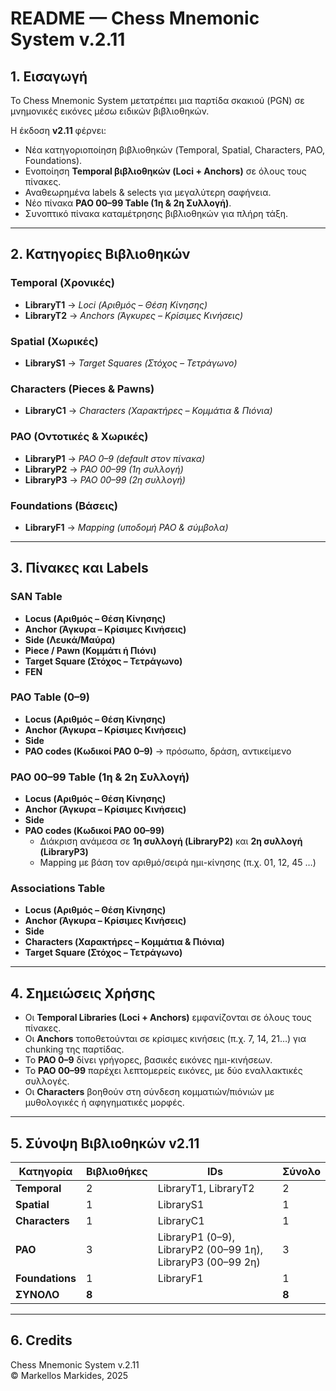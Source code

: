 # README — Chess Mnemonic System v.2.11

## 1. Εισαγωγή
Το Chess Mnemonic System μετατρέπει μια παρτίδα σκακιού (PGN) σε μνημονικές εικόνες μέσω ειδικών βιβλιοθηκών.

Η έκδοση **v2.11** φέρνει:
- Νέα κατηγοριοποίηση βιβλιοθηκών (Temporal, Spatial, Characters, PAO, Foundations).
- Ενοποίηση **Temporal βιβλιοθηκών (Loci + Anchors)** σε όλους τους πίνακες.
- Αναθεωρημένα labels & selects για μεγαλύτερη σαφήνεια.
- Νέο πίνακα **PAO 00–99 Table (1η & 2η Συλλογή)**.
- Συνοπτικό πίνακα καταμέτρησης βιβλιοθηκών για πλήρη τάξη.

---

## 2. Κατηγορίες Βιβλιοθηκών

### **Temporal (Χρονικές)**
- **LibraryT1** → *Loci (Αριθμός – Θέση Κίνησης)*
- **LibraryT2** → *Anchors (Άγκυρες – Κρίσιμες Κινήσεις)*

### **Spatial (Χωρικές)**
- **LibraryS1** → *Target Squares (Στόχος – Τετράγωνο)*

### **Characters (Pieces & Pawns)**
- **LibraryC1** → *Characters (Χαρακτήρες – Κομμάτια & Πιόνια)*

### **PAO (Οντοτικές & Χωρικές)**
- **LibraryP1** → *PAO 0–9 (default στον πίνακα)*
- **LibraryP2** → *PAO 00–99 (1η συλλογή)*
- **LibraryP3** → *PAO 00–99 (2η συλλογή)*

### **Foundations (Βάσεις)**
- **LibraryF1** → *Mapping (υποδομή PAO & σύμβολα)*

---

## 3. Πίνακες και Labels

### **SAN Table**
- **Locus (Αριθμός – Θέση Κίνησης)**
- **Anchor (Άγκυρα – Κρίσιμες Κινήσεις)**
- **Side (Λευκά/Μαύρα)**
- **Piece / Pawn (Κομμάτι ή Πιόνι)**
- **Target Square (Στόχος – Τετράγωνο)**
- **FEN**

### **PAO Table (0–9)**
- **Locus (Αριθμός – Θέση Κίνησης)**
- **Anchor (Άγκυρα – Κρίσιμες Κινήσεις)**
- **Side**
- **PAO codes (Κωδικοί PAO 0–9)** → πρόσωπο, δράση, αντικείμενο

### **PAO 00–99 Table (1η & 2η Συλλογή)**
- **Locus (Αριθμός – Θέση Κίνησης)**
- **Anchor (Άγκυρα – Κρίσιμες Κινήσεις)**
- **Side**
- **PAO codes (Κωδικοί PAO 00–99)**
  - Διάκριση ανάμεσα σε **1η συλλογή (LibraryP2)** και **2η συλλογή (LibraryP3)**
  - Mapping με βάση τον αριθμό/σειρά ημι-κίνησης (π.χ. 01, 12, 45 …)

### **Associations Table**
- **Locus (Αριθμός – Θέση Κίνησης)**
- **Anchor (Άγκυρα – Κρίσιμες Κινήσεις)**
- **Side**
- **Characters (Χαρακτήρες – Κομμάτια & Πιόνια)**
- **Target Square (Στόχος – Τετράγωνο)**

---

## 4. Σημειώσεις Χρήσης
- Οι **Temporal Libraries (Loci + Anchors)** εμφανίζονται σε όλους τους πίνακες.
- Οι **Anchors** τοποθετούνται σε κρίσιμες κινήσεις (π.χ. 7, 14, 21…) για chunking της παρτίδας.
- Το **PAO 0–9** δίνει γρήγορες, βασικές εικόνες ημι-κινήσεων.
- Το **PAO 00–99** παρέχει λεπτομερείς εικόνες, με δύο εναλλακτικές συλλογές.
- Οι **Characters** βοηθούν στη σύνδεση κομματιών/πιόνιών με μυθολογικές ή αφηγηματικές μορφές.

---

## 5. Σύνοψη Βιβλιοθηκών v2.11

| Κατηγορία       | Βιβλιοθήκες | IDs                                                   | Σύνολο |
|-----------------|-------------|-------------------------------------------------------|--------|
| **Temporal**    | 2           | LibraryT1, LibraryT2                                  | 2      |
| **Spatial**     | 1           | LibraryS1                                             | 1      |
| **Characters**  | 1           | LibraryC1                                             | 1      |
| **PAO**         | 3           | LibraryP1 (0–9), LibraryP2 (00–99 1η), LibraryP3 (00–99 2η) | 3 |
| **Foundations** | 1           | LibraryF1                                             | 1      |
| **ΣΥΝΟΛΟ**      | **8**       |                                                       | **8**  |

---

## 6. Credits
Chess Mnemonic System v.2.11  
© Markellos Markides, 2025
